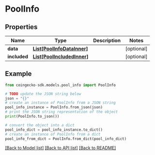 # PoolInfo


## Properties

Name | Type | Description | Notes
------------ | ------------- | ------------- | -------------
**data** | [**List[PoolInfoDataInner]**](PoolInfoDataInner.md) |  | [optional] 
**included** | [**List[PoolIncludedInner]**](PoolIncludedInner.md) |  | [optional] 

## Example

```python
from coingecko-sdk.models.pool_info import PoolInfo

# TODO update the JSON string below
json = "{}"
# create an instance of PoolInfo from a JSON string
pool_info_instance = PoolInfo.from_json(json)
# print the JSON string representation of the object
print(PoolInfo.to_json())

# convert the object into a dict
pool_info_dict = pool_info_instance.to_dict()
# create an instance of PoolInfo from a dict
pool_info_from_dict = PoolInfo.from_dict(pool_info_dict)
```
[[Back to Model list]](../README.md#documentation-for-models) [[Back to API list]](../README.md#documentation-for-api-endpoints) [[Back to README]](../README.md)


